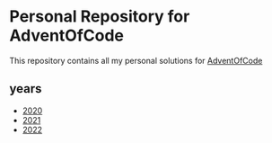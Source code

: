 # Personal Repository for AdventOfCode

This repository contains all my personal solutions for [AdventOfCode](https://adventofcode.com)

## years

* [2020](https://github.com/JaDuyve/AdventOfCode/tree/main/AdventOfCode2020)
* [2021](https://github.com/JaDuyve/AdventOfCode/tree/main/AdventOfCode2021)
* [2022](https://github.com/JaDuyve/AdventOfCode/tree/main/2022)